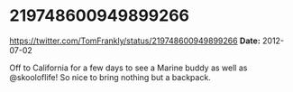 # 219748600949899266
https://twitter.com/TomFrankly/status/219748600949899266
**Date:** 2012-07-02

Off to California for a few days to see a Marine buddy as well as @skooloflife! So nice to bring nothing but a backpack.
